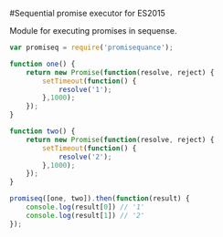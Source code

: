 #Sequential promise executor for ES2015

Module for executing promises in sequense.

```javascript
var promiseq = require('promisequance');

function one() {
    return new Promise(function(resolve, reject) {
        setTimeout(function() {
            resolve('1');
        },1000);
    });
}

function two() {
    return new Promise(function(resolve, reject) {
        setTimeout(function() {
            resolve('2');
        },1000);
    });
}

promiseq([one, two]).then(function(result) {
    console.log(result[0]) // '1'
    console.log(result[1]) // '2'
});
```